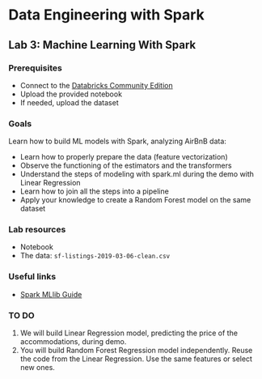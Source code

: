 # Data Engineering with Spark

## Lab 3: Machine Learning With Spark

### Prerequisites

- Connect to the [Databricks Community Edition](https://community.cloud.databricks.com/login.html)
- Upload the provided notebook
- If needed, upload the dataset

### Goals

Learn how to build ML models with Spark, analyzing AirBnB data:
- Learn how to properly prepare the data (feature vectorization)
- Observe the functioning of the estimators and the transformers
- Understand the steps of modeling with spark.ml during the demo with Linear Regression
- Learn how to join all the steps into a pipeline
- Apply your knowledge to create a Random Forest model on the same dataset

### Lab resources

- Notebook
- The data: `sf-listings-2019-03-06-clean.csv`

### Useful links

- [Spark MLlib Guide](https://spark.apache.org/docs/latest/ml-guide.html)

### TO DO

1. We will build Linear Regression model, predicting the price of the accommodations, during demo.
2. You will build Random Forest Regression model independently. Reuse the code from the Linear Regression. Use the same features or select new ones.
